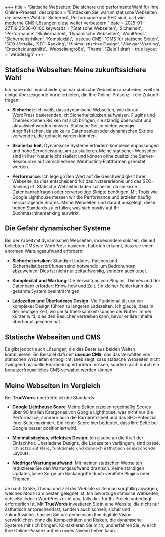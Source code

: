 +++
title = 'Statische Webseiten: Die sichere und performante Wahl für Ihre Online-Präsenz'
description = "Entdecken Sie, warum statische Webseiten die bessere Wahl für Sicherheit, Performance und SEO sind, und wie moderne CMS-Lösungen diese weiter verbessern."
date = 2025-01-27T19:35:36+01:00
keywords = ['Statische Webseiten', 'Sicherheit', 'Performance', 'Skalierbarkeit', 'Dynamische Webseiten', 'WordPress', 'Sicherheitsrisiken', 'Komplexität', 'usecue CMS', 'CMS für statische Seiten', 'SEO-Vorteile', 'SEO-Ranking', 'Minimalistisches Design', 'Weniger Wartung', 'Entscheidungshilfe', 'Webseitengröße', 'Thema', 'Ziele']
draft = true
layout = 'webdesign'
+++

## Statische Webseiten: Meine zukunftssichere Wahl

Ich habe mich entschieden, primär statische Webseiten anzubieten, weil sie einige überzeugende Vorteile bieten, die Ihre Online-Präsenz in die Zukunft tragen:

- **Sicherheit**: Ich weiß, dass dynamische Webseiten, wie die auf WordPress basierenden, oft Sicherheitslücken aufweisen. Plugins und Themes können Risiken mit sich bringen, die ständig überwacht und aktualisiert werden müssen. Statische Seiten bieten weniger Angriffsflächen, da sie keine Datenbanken oder dynamischen Skripte verwenden, die gehackt werden könnten.

- **Skalierbarkeit**: Dynamische Systeme erfordern komplexe Anpassungen und hohe Serverleistung, um zu skalieren. Meine statischen Webseiten sind in ihrer Natur leicht skaliert und können ohne zusätzliche Server-Ressourcen auf verschiedenen Webhosting-Plattformen gehostet werden.

- **Performance**: Ich lege großen Wert auf die Geschwindigkeit Ihrer Webseite, da dies entscheidend für das Nutzererlebnis und das SEO-Ranking ist. Statische Webseiten laden schneller, da sie keine Datenbankabfragen oder serverseitige Skripte benötigen. Mit Tools wie Google Lighthouse messen wir die Performance und erzielen häufig herausragende Scores. Meine Webseiten sind darauf ausgelegt, diese hohen Standards zu erfüllen, was sich positiv auf Ihr Suchmaschinenranking auswirkt.

## Die Gefahr dynamischer Systeme

Bei der Arbeit mit dynamischen Webseiten, insbesondere solchen, die auf beliebten CMS wie WordPress basieren, habe ich erkannt, dass sie einen enormen Wartungsaufwand erfordern:

- **Sicherheitsrisiken**: Ständige Updates, Patches und Sicherheitsüberprüfungen sind notwendig, um Bedrohungen abzuwehren. Dies ist nicht nur zeitaufwendig, sondern auch teuer.

- **Komplexität und Wartung**: Die Verwaltung von Plugins, Themes und der Datenbank erfordert Know-how und Zeit. Ein kleiner Fehler kann das gesamte System beeinträchtigen.

- **Ladezeiten und Überladenes Design**: Viel Funktionalität und ein komplexes Design führen zu längeren Ladezeiten. Ich glaube, dass in der heutigen Zeit, wo die Aufmerksamkeitsspanne der Nutzer immer kürzer wird, dies den Besucher vertreiben kann, bevor er Ihre Inhalte überhaupt gesehen hat.

## Statische Webseiten und CMS

Es gibt jedoch auch Lösungen, die das Beste aus beiden Welten kombinieren. Ein Beispiel dafür ist **usecue CMS**, das das Verwalten von statischen Webseiten ermöglicht. Dies zeigt, dass statische Webseiten nicht zwingend manuelle Bearbeitung erfordern müssen, sondern auch durch ein benutzerfreundliches CMS verwaltet werden können.

## Meine Webseiten im Vergleich

Bei **TrueWords** übertreffe ich die Standards:

- **Google Lighthouse Score**: Meine Seiten erzielen regelmäßig Scores über 90 in allen Kategorien von Google Lighthouse, was nicht nur die Performance, sondern auch die Barrierefreiheit und das SEO-Potenzial Ihrer Seite maximiert. Ein hoher Score hier bedeutet, dass Ihre Seite bei Google besser positioniert wird.

- **Minimalistisches, effektives Design**: Ich glaube an die Kraft der Einfachheit. Überladene Designs, die Ladezeiten verlängern, sind passé. Ich setze auf klare, funktionale und dennoch ästhetisch ansprechende Layouts.

- **Niedriger Wartungsaufwand**: Mit meinen statischen Webseiten reduzieren Sie den Wartungsaufwand drastisch. Keine ständigen Updates, keine Sorge um Hackangriffe durch veraltete Plugins oder Themen.

Je nach Größe, Thema und Ziel der Website sollte man sorgfältig abwägen, welches Modell am besten geeignet ist. Ich bevorzuge statische Webseiten, schließe jedoch WordPress nicht aus, falls dies für Ihr Projekt unbedingt erforderlich ist. Mit **TrueWords** investieren Sie in eine Website, die nicht nur ästhetisch ansprechend ist, sondern auch schnell, sicher und zukunftssicher. Lassen Sie uns gemeinsam Ihre digitale Vision verwirklichen, ohne die Komplexitäten und Risiken, die dynamische Systeme mit sich bringen. Kontaktieren Sie mich, und erfahren Sie, wie ich Ihre Online-Präsenz auf ein neues Niveau heben kann.